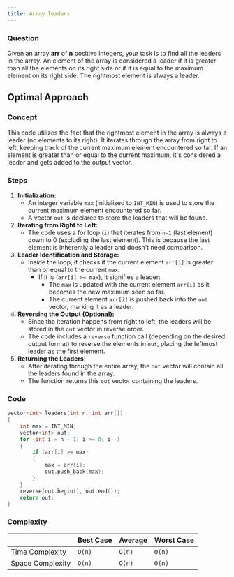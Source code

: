 ```yaml
---
title: Array leaders
---
```


### Question

Given an array **arr** of **n** positive integers, your task is to find all the leaders in the array. An element of the array is considered a leader if it is greater than all the elements on its right side or if it is equal to the maximum element on its right side. The rightmost element is always a leader.

## Optimal Approach

### Concept

This code utilizes the fact that the rightmost element in the array is always a leader (no elements to its right). It iterates through the array from right to left, keeping track of the current maximum element encountered so far. If an element is greater than or equal to the current maximum, it's considered a leader and gets added to the output vector.

### Steps

1. **Initialization:**
   - An integer variable `max` (initialized to `INT_MIN`) is used to store the current maximum element encountered so far.
   - A vector `out` is declared to store the leaders that will be found.
2. **Iterating from Right to Left:**
   - The code uses a for loop (`i`) that iterates from `n-1` (last element) down to 0 (excluding the last element). This is because the last element is inherently a leader and doesn't need comparison.
3. **Leader Identification and Storage:**
   - Inside the loop, it checks if the current element `arr[i]` is greater than or equal to the current `max`.
     - If it is (`arr[i] >= max`), it signifies a leader:
       - The `max` is updated with the current element `arr[i]` as it becomes the new maximum seen so far.
       - The current element `arr[i]` is pushed back into the `out` vector, marking it as a leader.
4. **Reversing the Output (Optional):**
   - Since the iteration happens from right to left, the leaders will be stored in the `out` vector in reverse order.
   - The code includes a `reverse` function call (depending on the desired output format) to reverse the elements in `out`, placing the leftmost leader as the first element.
5. **Returning the Leaders:**
   - After iterating through the entire array, the `out` vector will contain all the leaders found in the array.
   - The function returns this `out` vector containing the leaders.

### Code

```cpp [Array Leaders]
vector<int> leaders(int n, int arr[])
{
	int max = INT_MIN;
	vector<int> out;
	for (int i = n - 1; i >= 0; i--)
	{
		if (arr[i] >= max)
		{
			max = arr[i];
			out.push_back(max);
		}
	}
	reverse(out.begin(), out.end());
	return out;
}
```

### Complexity

|                  | Best Case | Average | Worst Case |
| ---------------- | --------- | ------- | ---------- |
| Time Complexity  | `O(n)`    | `O(n)`  | `O(n)`     |
| Space Complexity | `O(n)`    | `O(n)`  | `O(n)`     |
